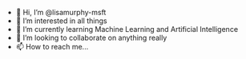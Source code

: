 - 👋 Hi, I’m @lisamurphy-msft
- 👀 I’m interested in all things
- 🌱 I’m currently learning Machine Learning and Artificial Intelligence
- 💞️ I’m looking to collaborate on anything really
- 📫 How to reach me...

<!---
lisamurphy-msft/lisamurphy-msft is a ✨ special ✨ repository because its `README.md` (this file) appears on your GitHub profile.
You can click the Preview link to take a look at your changes.
--->
